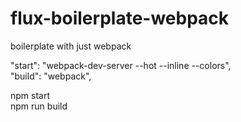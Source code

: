 # flux-boilerplate-webpack
boilerplate with just webpack

"start": "webpack-dev-server --hot --inline --colors", <br/>
"build": "webpack",

npm start <br/>
npm run build
